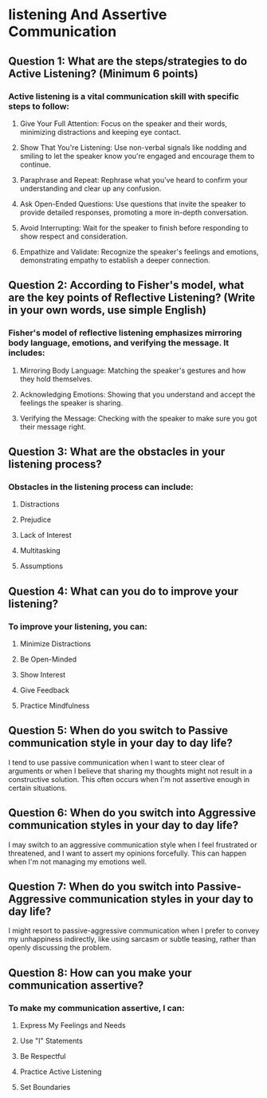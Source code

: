 #                         listening And Assertive Communication

## Question 1: What are the steps/strategies to do Active Listening? (Minimum 6 points)

### Active listening is a vital communication skill with specific steps to follow:

1. Give Your Full Attention: Focus on the speaker and their words, minimizing distractions and keeping eye contact.

2. Show That You're Listening: Use non-verbal signals like nodding and smiling to let the speaker know you're engaged and encourage them to continue.

3. Paraphrase and Repeat: Rephrase what you've heard to confirm your understanding and clear up any confusion.

4. Ask Open-Ended Questions: Use questions that invite the speaker to provide detailed responses, promoting a more in-depth conversation.

5. Avoid Interrupting: Wait for the speaker to finish before responding to show respect and consideration.

6. Empathize and Validate: Recognize the speaker's feelings and emotions, demonstrating empathy to establish a deeper connection.

## Question 2: According to Fisher's model, what are the key points of Reflective Listening? (Write in your own words, use simple English)

### Fisher's model of reflective listening emphasizes mirroring body language, emotions, and verifying the message. It includes:

1. Mirroring Body Language: Matching the speaker's gestures and how they hold themselves.

2. Acknowledging Emotions: Showing that you understand and accept the feelings the speaker is sharing.

3. Verifying the Message: Checking with the speaker to make sure you got their message right.

## Question 3: What are the obstacles in your listening process?

### Obstacles in the listening process can include:

1. Distractions

2. Prejudice

3. Lack of Interest

4. Multitasking

5. Assumptions

## Question 4: What can you do to improve your listening?

### To improve your listening, you can:

1. Minimize Distractions

2. Be Open-Minded

3. Show Interest

4. Give Feedback

5. Practice Mindfulness

## Question 5: When do you switch to Passive communication style in your day to day life?

I tend to use passive communication when I want to steer clear of arguments or when I believe that sharing my thoughts might not result in a constructive solution. This often occurs when I'm not assertive enough in certain situations.

## Question 6: When do you switch into Aggressive communication styles in your day to day life?

I may switch to an aggressive communication style when I feel frustrated or threatened, and I want to assert my opinions forcefully. This can happen when I'm not managing my emotions well.

## Question 7: When do you switch into Passive-Aggressive communication styles in your day to day life?

I might resort to passive-aggressive communication when I prefer to convey my unhappiness indirectly, like using sarcasm or subtle teasing, rather than openly discussing the problem.

## Question 8: How can you make your communication assertive?

### To make my communication assertive, I can:

1. Express My Feelings and Needs

2. Use "I" Statements

3. Be Respectful

4. Practice Active Listening

5. Set Boundaries

